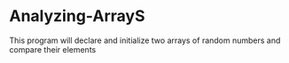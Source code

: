 # Analyzing-ArrayS
This program will declare and initialize two arrays of random numbers and compare their elements 

